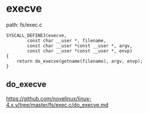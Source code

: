 execve
========================================

path: fs/exec.c
```
SYSCALL_DEFINE3(execve,
        const char __user *, filename,
        const char __user *const __user *, argv,
        const char __user *const __user *, envp)
{
    return do_execve(getname(filename), argv, envp);
}
```

do_execve
----------------------------------------

https://github.com/novelinux/linux-4.x.y/tree/master/fs/exec.c/do_execve.md
